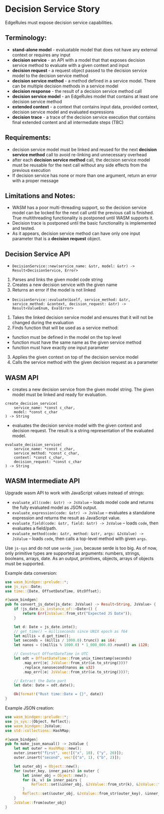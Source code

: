 # Decision Service Story

EdgeRules must expose decision service capabilities.

## Terminology:

- **stand-alone model** - evaluatable model that does not have any external context or requires any input
- **decision service** - an API with a model that that exposes decision service method to evaluate with a given context and input
- **decision request** - a request object passed to the decision service model to the decision service method
- **decision service method** - a method defined in a service model. There can be multiple decision methods in a service model
- **decision response** - the result of a decision service method call
- **decision service model** - an EdgeRules model that contains at least one decision service method
- **extended context** - a context that contains input data, provided context, decision service model and evaluated expressions
- **decision trace** - a trace of the decision service execution that contains final extended content
and all intermediate steps (TBC)

## Requirements:

- decision service model must be linked and reused for the next **decision service method** call
to avoid re-linking and unnecessary overhead
- after each **decision service method** call, the decision service model must be reusable 
for the next call without any side effects from the previous execution
- If decision service has none or more than one argument, return an error with a proper message

## Limitations and Notes:

- WASM has a poor multi-threading support, so the decision service model can be locked for the next call
until the previous call is finished. True multithreading functionality is postponed until WASM supports it.
- Decision trace is postponed until the basic functionality is implemented and tested.
- As it appears, decision service method can have only one input parameter that is a **decision request** object.

## Decision Service API

- `DecisionService::new(service_name: &str, model: &str) -> Result<DecisionService, Error>`
1. Parses and links the given model code string
2. Creates a new decision service with the given name
3. Returns an error if the model is not linked

- `DecisionService::evaluate(&self, service_method: &str, service_method: &context, decision_request: &str) -> Result<ValueEnum, EvalError>`
1. Takes the linked decision service model and ensures that it will not be changed during the evaluation
2. Finds function that will be used as a service method:
- function must be defined in the model on the top level
- function must have the same name as the given service method
- function must have exactly one input parameter
3. Applies the given context on top of the decision service model
4. Calls the service method with the given decision request as a parameter

## WASM API

- creates a new decision service from the given model string. The given model must be linked and ready for evaluation.
```edgerules
create_decision_service(
    service_name: *const c_char, 
    model: *const c_char
) -> String 
```

- evaluates the decision  service model with the given context and decision request. 
The result is a string representation of the evaluated model.

```edgerules
evaluate_decision_service(
    service_name: *const c_char, 
    service_method: *const c_char, 
    context: *const c_char,
    decision_request: *const c_char
) -> String
```

## WASM Intermediate API

Upgrade wasm API to work with JavaScript values instead of strings:

- `evaluate_all(code: &str) -> JsValue` – loads model code and returns the fully evaluated model as JSON output.
- `evaluate_expression(code: &str) -> JsValue` – evaluates a standalone expression and returns the result as JavaScript value.
- `evaluate_field(code: &str, field: &str) -> JsValue` – loads `code`, then evaluates a field/path.
- `evaluate_method(code: &str, method: &str, args: &JsValue) -> JsValue` – loads `code`, then calls a top-level method
  with given `args`.

Use `js-sys` and do not use `serde_json`, because serde is too big.
As of now, only primitive types are supported as arguments: numbers, strings, booleans, arrays, date.
As an output, primitives, objects, arrays of objects must be supported.

Example data conversion:

```rust
use wasm_bindgen::prelude::*;
use js_sys::Date;
use time::{Date, OffsetDateTime, UtcOffset};

#[wasm_bindgen]
pub fn convert_js_date(js_date: JsValue) -> Result<String, JsValue> {
    if !js_date.is_instance_of::<Date>() {
        return Err(JsValue::from_str("Expected JS Date"));
    }

    let d: Date = js_date.into();
    // get_time() → milliseconds since UNIX epoch as f64
    let millis = d.get_time();
    let seconds = (millis / 1000.0).trunc() as i64;
    let nanos = ((millis % 1000.0) * 1_000_000.0).round() as i128;

    // Construct OffsetDateTime in UTC
    let odt = OffsetDateTime::from_unix_timestamp(seconds)
        .map_err(|e| JsValue::from_str(&e.to_string()))?
        .replace_nanosecond(nanos as u32)
        .map_err(|e| JsValue::from_str(&e.to_string()))?;

    // Extract the Date part
    let date: Date = odt.date();

    Ok(format!("Rust time::Date = {}", date))
}
```

Example JSON creation:

```rust
use wasm_bindgen::prelude::*;
use js_sys::{Object, Reflect};
use wasm_bindgen::JsValue;
use std::collections::HashMap;

#[wasm_bindgen]
pub fn make_json_manual() -> JsValue {
    let mut outer = HashMap::new();
    outer.insert("first", vec![("x", 10), ("y", 20)]);
    outer.insert("second", vec![("a", 1), ("b", 2)]);

    let outer_obj = Object::new();
    for (outer_key, inner_pairs) in outer {
        let inner_obj = Object::new();
        for (k, v) in inner_pairs {
            Reflect::set(&inner_obj, &JsValue::from_str(k), &JsValue::from_f64(v as f64)).unwrap();
        }
        Reflect::set(&outer_obj, &JsValue::from_str(outer_key), &inner_obj).unwrap();
    }
    JsValue::from(outer_obj)
}
```